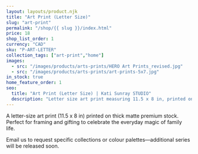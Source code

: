 ```yaml
---
layout: layouts/product.njk
title: "Art Print (Letter Size)"
slug: "art-print"
permalink: "/shop/{{ slug }}/index.html"
price: 18
shop_list_order: 1
currency: "CAD"
sku: "P-ART-LETTER"
collection_tags: ["art-print","home"]
images:
  - src: "/images/products/arts-prints/HERO Art Prints_revised.jpg"
  - src: "/images/products/arts-prints/art-prints-5x7.jpg"
in_stock: true
home_feature_order: 1
seo:
  title: "Art Print (Letter Size) | Kati Sunray STUDIO"
  description: "Letter size art print measuring 11.5 x 8 in, printed on matte stock."
---
```


A letter-size art print (11.5 x 8 in) printed on thick matte premium stock. Perfect for framing and gifting to celebrate the everyday magic of family life.

Email us to request specific collections or colour palettes—additional series will be released soon.



